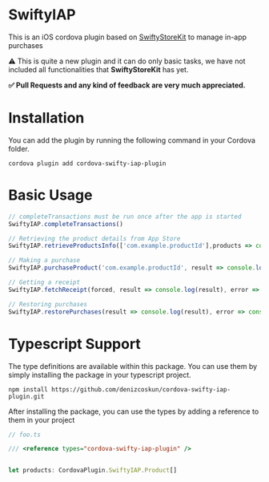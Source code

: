 # SwiftyIAP

This is an iOS cordova plugin based on [SwiftyStoreKit](https://github.com/bizz84/SwiftyStoreKit) to manage in-app purchases


⚠️ This is quite a new plugin and it can do only basic tasks, we have not included all functionalities that **SwiftyStoreKit** has yet.

**✅️ Pull Requests and any kind of feedback are very much appreciated.**



# Installation
You can add the plugin by running the following command in your Cordova folder.

    cordova plugin add cordova-swifty-iap-plugin

# Basic Usage

```javascript
// completeTransactions must be run once after the app is started
SwiftyIAP.completeTransactions()

// Retrieving the product details from App Store
SwiftyIAP.retrieveProductsInfo(['com.example.productId'],products => console.log(products), error => console.log(error))

// Making a purchase
SwiftyIAP.purchaseProduct('com.example.productId', result => console.log(result), error => console.log(error)))

// Getting a receipt
SwiftyIAP.fetchReceipt(forced, result => console.log(result), error => console.log(error)))

// Restoring purchases
SwiftyIAP.restorePurchases(result => console.log(result), error => console.log(error)))
```

# Typescript Support
The type definitions are available within this package.
You can use them by simply installing the package in your typescript project.

```
npm install https://github.com/denizcoskun/cordova-swifty-iap-plugin.git
```

After installing the package, you can use the types by adding a reference to them in your project

```typescript
// foo.ts

/// <reference types="cordova-swifty-iap-plugin" />


let products: CordovaPlugin.SwiftyIAP.Product[]
```
